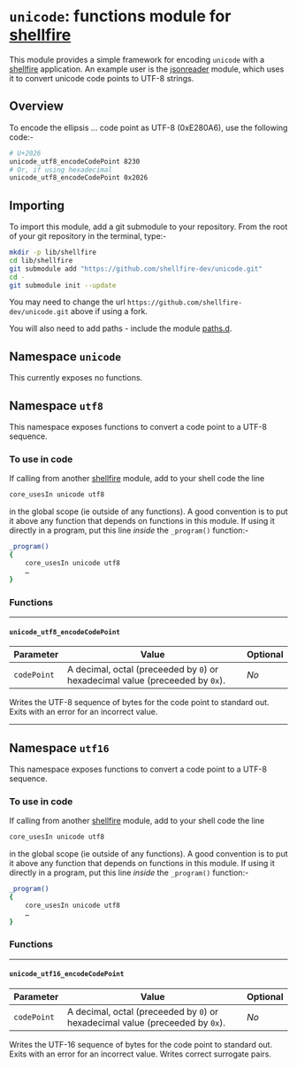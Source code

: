 # `unicode`: functions module for [shellfire]

This module provides a simple framework for encoding `unicode` with a [shellfire] application. An example user is the [jsonreader] module, which uses it to convert unicode code points to UTF-8 strings.

## Overview

To encode the ellipsis … code point as UTF-8 (0xE280A6), use the following code:-

```bash
# U+2026
unicode_utf8_encodeCodePoint 8230
# Or, if using hexadecimal
unicode_utf8_encodeCodePoint 0x2026
```

## Importing

To import this module, add a git submodule to your repository. From the root of your git repository in the terminal, type:-
```bash
mkdir -p lib/shellfire
cd lib/shellfire
git submodule add "https://github.com/shellfire-dev/unicode.git"
cd -
git submodule init --update
```

You may need to change the url `https://github.com/shellfire-dev/unicode.git` above if using a fork.

You will also need to add paths - include the module [paths.d].

## Namespace `unicode`

This currently exposes no functions.


## Namespace `utf8`

This namespace exposes functions to convert a code point to a UTF-8 sequence.

### To use in code

If calling from another [shellfire] module, add to your shell code the line
```bash
core_usesIn unicode utf8
```
in the global scope (ie outside of any functions). A good convention is to put it above any function that depends on functions in this module. If using it directly in a program, put this line _inside_ the `_program()` function:-

```bash
_program()
{
	core_usesIn unicode utf8
	…
}
```

### Functions

***
#### `unicode_utf8_encodeCodePoint`

|Parameter|Value|Optional|
|---------|-----|--------|
|`codePoint`|A decimal, octal (preceeded by `0`) or hexadecimal value (preceeded by `0x`).|_No_|

Writes the UTF-8 sequence of bytes for the code point to standard out. Exits with an error for an incorrect value.

***
## Namespace `utf16`

This namespace exposes functions to convert a code point to a UTF-8 sequence.

### To use in code

If calling from another [shellfire] module, add to your shell code the line
```bash
core_usesIn unicode utf8
```
in the global scope (ie outside of any functions). A good convention is to put it above any function that depends on functions in this module. If using it directly in a program, put this line _inside_ the `_program()` function:-

```bash
_program()
{
	core_usesIn unicode utf8
	…
}
```

### Functions

***
#### `unicode_utf16_encodeCodePoint`

|Parameter|Value|Optional|
|---------|-----|--------|
|`codePoint`|A decimal, octal (preceeded by `0`) or hexadecimal value (preceeded by `0x`).|_No_|

Writes the UTF-16 sequence of bytes for the code point to standard out. Exits with an error for an incorrect value. Writes correct surrogate pairs.


[swaddle]: https://github.com/raphaelcohn/swaddle "Swaddle homepage"
[shellfire]: https://github.com/shellfire-dev "shellfire homepage"
[core]: https://github.com/shellfire-dev/core "shellfire core module homepage"
[paths.d]: https://github.com/shellfire-dev/paths.d "paths.d shellfire module homepage"
[github api]: https://github.com/shellfire-dev/github "github shellfire module homepage"
[jsonwriter]: https://github.com/shellfire-dev/jsonwriter "jsonwriter shellfire module homepage"
[jsonreader]: https://github.com/shellfire-dev/jsonwriter "jsonreader shellfire module homepage"
[urlencode]: https://github.com/shellfire-dev/jsonwriter "urlencode shellfire module homepage"
[version]: https://github.com/shellfire-dev/version "version shellfire module homepage"
